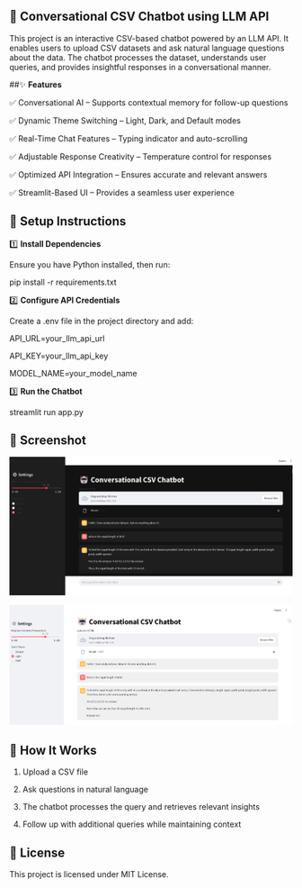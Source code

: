 ## 🚀 **Conversational CSV Chatbot using LLM API**

This project is an interactive CSV-based chatbot powered by an LLM API. It enables users to upload CSV datasets and ask natural language questions about the data. The chatbot processes the dataset, understands user queries, and provides insightful responses in a conversational manner.

##✨ **Features**

✅ Conversational AI – Supports contextual memory for follow-up questions

✅ Dynamic Theme Switching – Light, Dark, and Default modes

✅ Real-Time Chat Features – Typing indicator and auto-scrolling

✅ Adjustable Response Creativity – Temperature control for responses

✅ Optimized API Integration – Ensures accurate and relevant answers

✅ Streamlit-Based UI – Provides a seamless user experience

## 🔧 **Setup Instructions**


1️⃣ **Install Dependencies**

Ensure you have Python installed, then run:

pip install -r requirements.txt

2️⃣  **Configure API Credentials**

Create a .env file in the project directory and add:

API_URL=your_llm_api_url

API_KEY=your_llm_api_key

MODEL_NAME=your_model_name

3️⃣ **Run the Chatbot**

streamlit run app.py

## 📸 **Screenshot**
![Chatbot Preview](Dark.jpeg)

![Chatbot Preview](Light.jpeg)

## 🤖 **How It Works**

1) Upload a CSV file

2) Ask questions in natural language

3) The chatbot processes the query and retrieves relevant insights

4) Follow up with additional queries while maintaining context

## 📜 **License**
This project is licensed under MIT License.


